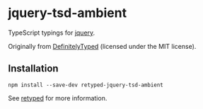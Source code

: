 # jquery-tsd-ambient

TypeScript typings for [jquery](http://jquery.com/).

Originally from [DefinitelyTyped](https://github.com/DefinitelyTyped/DefinitelyTyped) (licensed under the MIT license).

## Installation

```
npm install --save-dev retyped-jquery-tsd-ambient
```

See [retyped](https://github.com/retyped/retyped) for more information.